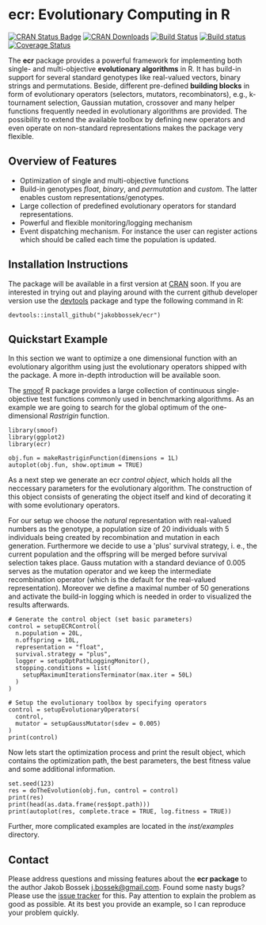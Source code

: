 # ecr: Evolutionary Computing in R

[![CRAN Status Badge](http://www.r-pkg.org/badges/version/ecr)](http://cran.r-project.org/web/packages/ecr)
[![CRAN Downloads](http://cranlogs.r-pkg.org/badges/ecr)](http://cran.rstudio.com/web/packages/ecr/index.html)
[![Build Status](https://travis-ci.org/jakobbossek/ecr.svg?branch=master)](https://travis-ci.org/jakobbossek/ecr)
[![Build status](https://ci.appveyor.com/api/projects/status/eu0nns2dsgocwntw/branch/master?svg=true)](https://ci.appveyor.com/project/jakobbossek/ecr/branch/master)
[![Coverage Status](https://coveralls.io/repos/jakobbossek/ecr/badge.svg)](https://coveralls.io/r/jakobbossek/ecr)

The **ecr** package provides a powerful framework for implementing both single- and multi-objective **evolutionary algorithms** in R. It has build-in support for several standard genotypes like real-valued vectors, binary strings and permutations. Beside, different pre-defined **building blocks** in form of evolutionary operators (selectors, mutators, recombinators), e.g., k-tournament selection, Gaussian mutation, crossover and many helper functions frequently needed in evolutionary algorithms are provided. The possibility to extend the available toolbox by defining new operators and even operate on non-standard representations makes the package very flexible.

## Overview of Features

* Optimization of single and multi-objective functions
* Build-in genotypes *float*, *binary*, and *permutation* and *custom*. The latter enables custom representations/genotypes.
* Large collection of predefined evolutionary operators for standard representations.
* Powerful and flexible monitoring/logging mechanism
* Event dispatching mechanism. For instance the user can register actions which should be called each time the population is updated.

## Installation Instructions

The package will be available in a first version at [CRAN](http://cran.r-project.org) soon. If you are interested in trying out and playing around with the current github developer version use the [devtools](https://github.com/hadley/devtools) package and type the following command in R:

```splus
devtools::install_github("jakobbossek/ecr")
```

## Quickstart Example

In this section we want to optimize a one dimensional function with an evolutionary algorithm using just the evolutionary operators shipped with the package. A more in-depth introduction will be available soon.

The [smoof](https://github.com/jakobbossek/smoof) R package provides a large collection of continuous single-objective test functions commonly used in benchmarking algorithms. As an example we are going to search for the global optimum of the one-dimensional *Rastrigin* function.

```splus
library(smoof)
library(ggplot2)
library(ecr)

obj.fun = makeRastriginFunction(dimensions = 1L)
autoplot(obj.fun, show.optimum = TRUE)
```

As a next step we generate an ecr *control object*, which holds all the neccessary parameters for the evolutionary algorithm. The construction of this object consists of generating the object itself and kind of decorating it with some evolutionary operators.

For our setup we choose the *natural* representation with real-valued numbers as the genotype, a population size of 20 individuals with 5 individuals being created by recombination and mutation in each generation. Furthermore we decide to use a 'plus' survival strategy, i. e., the current population and the offspring will be merged before survival selection takes place. Gauss mutation with a standard deviance of 0.005 serves as the mutation operator and we keep the intermediate recombination operator (which is the default for the real-valued representation). Moreover we define a maximal number of 50 generations and activate the build-in logging which is needed in order to visualized the results afterwards.

```splus
# Generate the control object (set basic parameters)
control = setupECRControl(
  n.population = 20L,
  n.offspring = 10L,
  representation = "float",
  survival.strategy = "plus",
  logger = setupOptPathLoggingMonitor(),
  stopping.conditions = list(
    setupMaximumIterationsTerminator(max.iter = 50L)
  )
)

# Setup the evolutionary toolbox by specifying operators
control = setupEvolutionaryOperators(
  control,
  mutator = setupGaussMutator(sdev = 0.005)
)
print(control)
```

Now lets start the optimization process and print the result object, which contains the optimization path, the best parameters, the best fitness value and some additional information.

```splus
set.seed(123)
res = doTheEvolution(obj.fun, control = control)
print(res)
print(head(as.data.frame(res$opt.path)))
print(autoplot(res, complete.trace = TRUE, log.fitness = TRUE))
```

Further, more complicated examples are located in the *inst/examples* directory.

## Contact

Please address questions and missing features about the **ecr package** to the author Jakob Bossek <j.bossek@gmail.com>. Found some nasty bugs? Please use the [issue tracker](https://github.com/jakobbossek/ecr/issues) for this. Pay attention to explain the problem as good as possible. At its best you provide an example, so I can reproduce your problem quickly.



